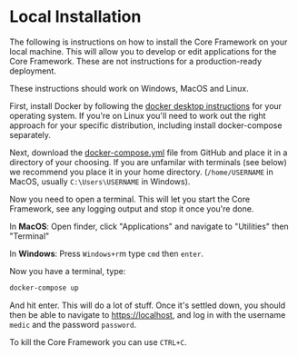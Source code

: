 # Local Installation

The following is instructions on how to install the Core Framework on your local machine. This will allow you to develop or edit applications for the Core Framework. These are not instructions for a production-ready deployment.

These instructions should work on Windows, MacOS and Linux.

First, install Docker by following the [docker desktop instructions](https://www.docker.com/products/docker-desktop) for your operating system. If you're on Linux you'll need to work out the right approach for your specific distribution, including install docker-compose separately.

Next, download the [docker-compose.yml](./docker-compose.yml) file from GitHub and place it in a directory of your choosing. If you are unfamilar with terminals (see below) we recommend you place it in your home directory. (`/home/USERNAME` in MacOS, usually `C:\Users\USERNAME` in Windows).

Now you need to open a terminal. This will let you start the Core Framework, see any logging output and stop it once you're done.

In **MacOS**: Open finder, click "Applications" and navigate to "Utilities" then "Terminal"

In **Windows**: Press `Windows+r`m type `cmd` then `enter`.

Now you have a terminal, type:

```sh
docker-compose up
```

And hit enter. This will do a lot of stuff. Once it's settled down, you should then be able to navigate to [https://localhost](https://localhost), and log in with the username `medic` and the password `password`.

To kill the Core Framework you can use `CTRL+C`.
